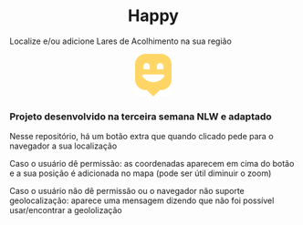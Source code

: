 <h1 align="center">Happy</h1>

<p>Localize e/ou adicione Lares de Acolhimento na sua região</p>

<p align="center">
  <img alt="Happy" src="/public/images/logo-icon.png">
</p>

<h3>Projeto desenvolvido na terceira semana NLW e adaptado</h3>
<p>Nesse repositório, há um botão extra que quando clicado pede para o navegador a sua localização</p>
<p>Caso o usuário dê permissão: as coordenadas aparecem em cima do botão e a sua posição é adicionada no mapa (pode ser útil diminuir o zoom)</p>
<p>Caso o usuário não dê permissão ou o navegador não suporte geolocalização: aparece uma mensagem dizendo que não foi possível usar/encontrar a geololização</p>
